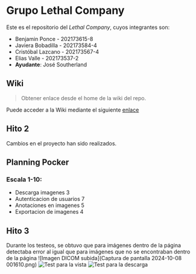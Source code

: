 
# Grupo Lethal Company

Este es el repositorio del *Lethal Company*, cuyos integrantes son:

* Benjamin Ponce - 202173615-8
* Javiera Bobadilla - 202173584-4
* Cristóbal Lazcano - 202173567-4
* Elias Valle - 202173537-2
* **Ayudante**: José Southerland

## Wiki

> Obtener enlace desde el home de la wiki del repo.

Puede acceder a la Wiki mediante el siguiente [enlace](https://github.com/Dullzen/GRUPO05-2024-PROYINF/wiki)

## Hito 2
Cambios en el proyecto han sido realizados.

## Planning Pocker
### Escala 1-10:
* Descarga imagenes 3
* Autenticacion de usuarios 7
* Anotaciones en imagenes 5
* Exportacion de imagenes 4

## Hito 3
Durante los testeos, se obtuvo que para imágenes dentro de la página detectaba error al igual que para imágenes que no se encontraban dentro de la página 
![Imagen DICOM subida](Captura de pantalla 2024-10-08 001610.png)
![Test para la vista]()
![Test para la descarga]()
